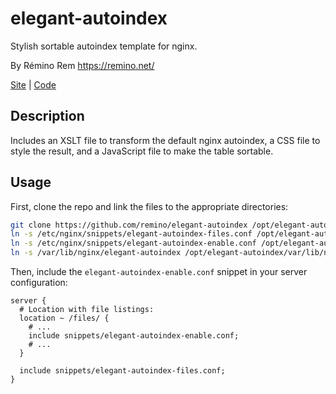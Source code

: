 elegant-autoindex
=================

Stylish sortable autoindex template for nginx.

By Rémino Rem <https://remino.net/>

[Site](https://remino.github.io/elegant-autoindex/) | [Code](https://github.com/remino/elegant-autoindex)

## Description

Includes an XSLT file to transform the default nginx autoindex, a CSS file to style the result, and a JavaScript file to make the table sortable.

## Usage

First, clone the repo and link the files to the appropriate directories:

```sh
git clone https://github.com/remino/elegant-autoindex /opt/elegant-autoindex
ln -s /etc/nginx/snippets/elegant-autoindex-files.conf /opt/elegant-autoindex/etc/nginx/snippets/elegant-autoindex-files.conf
ln -s /etc/nginx/snippets/elegant-autoindex-enable.conf /opt/elegant-autoindex/etc/nginx/snippets/elegant-autoindex-enable.conf
ln -s /var/lib/nginx/elegant-autoindex /opt/elegant-autoindex/var/lib/nginx/elegant-autoindex
```

Then, include the `elegant-autoindex-enable.conf` snippet in your server configuration:

```nginx
server {
  # Location with file listings:
  location ~ /files/ {
    # ...
    include snippets/elegant-autoindex-enable.conf;
    # ...
  }

  include snippets/elegant-autoindex-files.conf;
}
```
